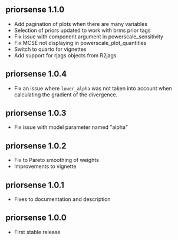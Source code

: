 priorsense 1.1.0
---
+ Add pagination of plots when there are many variables
+ Selection of priors updated to work with brms prior tags
+ Fix issue with component argument in powerscale_sensitivity
+ Fix MCSE not displaying in powerscale_plot_quantities
+ Switch to quarto for vignettes
+ Add support for rjags objects from R2jags

priorsense 1.0.4
---
+ Fix an issue where `lower_alpha` was not taken into account when
  calculating the gradient of the divergence.

priorsense 1.0.3
---
+ Fix issue with model parameter named "alpha"

priorsense 1.0.2
---
+ Fix to Pareto smoothing of weights
+ Improvements to vignette

priorsense 1.0.1
---
+ Fixes to documentation and description

priorsense 1.0.0
---
+ First stable release

